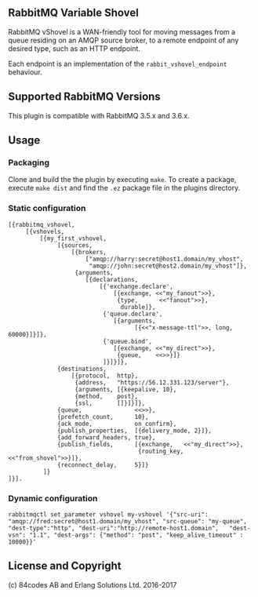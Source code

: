 ## RabbitMQ Variable Shovel

RabbitMQ vShovel is a WAN-friendly tool for moving messages from
a queue residing on an AMQP source broker, to a remote endpoint of any desired type, such as an HTTP endpoint.

Each endpoint is an implementation of the `rabbit_vshovel_endpoint` behaviour.


## Supported RabbitMQ Versions

This plugin is compatible with RabbitMQ 3.5.x and 3.6.x.


## Usage        

### Packaging

Clone and build the the plugin by executing `make`. To create a package, execute `make dist` and find the `.ez` package file in the plugins directory.

### Static configuration

```
[{rabbitmq_vshovel,
     [{vshovels,
         [{my_first_vshovel,
              [{sources,
                  [{brokers,
                      ["amqp://harry:secret@host1.domain/my_vhost",
                       "amqp://john:secret@host2.domain/my_vhost"]},
                   {arguments,
                      [{declarations,
                          [{'exchange.declare',
                              [{exchange, <<"my_fanout">>},
                               {type,      <<"fanout">>},
                                durable]},
                           {'queue.declare',
                              [{arguments,
                                    [{<<"x-message-ttl">>, long, 60000}]}]},
                           {'queue.bind',
                              [{exchange, <<"my_direct">>},
                               {queue,    <<>>}]}
                           ]}]}]},
              {destinations,
                  [{protocol,  http},
                   {address,   "https://56.12.331.123/server"},
                   {arguments, [{keepalive, 10},
                   {method,	   post},
                   {ssl,       []}]}]},
              {queue,               <<>>},
              {prefetch_count,      10},
              {ack_mode,            on_confirm},
              {publish_properties,  [{delivery_mode, 2}]},
              {add_forward_headers, true},
              {publish_fields,      [{exchange,   <<"my_direct">>},
                                     {routing_key, <<"from_shovel">>}]},
              {reconnect_delay,     5}]}
          ]}
]}].

```

### Dynamic configuration

```
rabbitmqctl set_parameter vshovel my-vshovel '{"src-uri": "amqp://fred:secret@host1.domain/my_vhost", "src-queue": "my-queue", "dest-type":"http", "dest-uri":"http://remote-host1.domain",   "dest-vsn": "1.1", "dest-args": {"method": "post", "keep_alive_timeout" : 10000}}'
```


## License and Copyright

(c) 84codes AB and Erlang Solutions Ltd. 2016-2017
